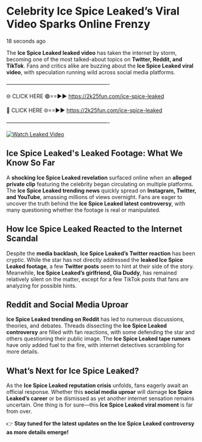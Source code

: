 # Celebrity Ice Spice Leaked’s Viral Video Sparks Online Frenzy

18 seconds ago

The **Ice Spice Leaked leaked video** has taken the internet by storm, becoming one of the most talked-about topics on **Twitter, Reddit, and TikTok**. Fans and critics alike are buzzing about the **Ice Spice Leaked viral video**, with speculation running wild across social media platforms.

———————————————————-

🌐 CLICK HERE 🟢==►► https://2k25fun.com/ice-spice-leaked

🔴 CLICK HERE 🌐==►► https://2k25fun.com/ice-spice-leaked

———————————————————-

[![Watch Leaked Video](https://miro.medium.com/v2/resize:fit:828/format:webp/1*cilzJN44JGOrTw9NJCrNHA.gif "Watch Leaked Video")](https://2k25fun.com/ice-spice-leaked)

## **Ice Spice Leaked's Leaked Footage: What We Know So Far**  
A **shocking Ice Spice Leaked revelation** surfaced online when an **alleged private clip** featuring the celebrity began circulating on multiple platforms. The **Ice Spice Leaked trending news** quickly spread on **Instagram, Twitter, and YouTube**, amassing millions of views overnight. Fans are eager to uncover the truth behind the **Ice Spice Leaked latest controversy**, with many questioning whether the footage is real or manipulated.  

## **How Ice Spice Leaked Reacted to the Internet Scandal**  
Despite the **media backlash**, **Ice Spice Leaked’s Twitter reaction** has been cryptic. While the star has not directly addressed the **leaked Ice Spice Leaked footage**, a few **Twitter posts** seem to hint at their side of the story. Meanwhile, **Ice Spice Leaked’s girlfriend, Gia Duddy**, has remained relatively silent on the matter, except for a few TikTok posts that fans are analyzing for possible hints.  

## **Reddit and Social Media Uproar**  
**Ice Spice Leaked trending on Reddit** has led to numerous discussions, theories, and debates. Threads dissecting the **Ice Spice Leaked controversy** are filled with fan reactions, with some defending the star and others questioning their public image. The **Ice Spice Leaked tape rumors** have only added fuel to the fire, with internet detectives scrambling for more details.  

## **What’s Next for Ice Spice Leaked?**  
As the **Ice Spice Leaked reputation crisis** unfolds, fans eagerly await an official response. Whether this **social media uproar** will damage **Ice Spice Leaked’s career** or be dismissed as yet another internet sensation remains uncertain. One thing is for sure—this **Ice Spice Leaked viral moment** is far from over.  

👉 **Stay tuned for the latest updates on the Ice Spice Leaked controversy as more details emerge!**  